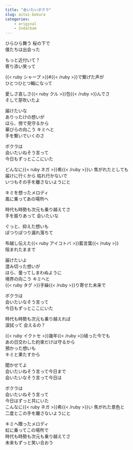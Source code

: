 ```yaml
---
title: "会いたいボクラ"
slug: aitai-bokura
categories:
    - original
    - 2ndalbum
---
```


ひらひら舞う 桜の下で  
僕たちは出会った  

もっと近付いて？  
寄り添い笑って  

{{< ruby シャープ >}}#{{< /ruby >}}で繋げた声が  
ひとつひとつ輪になって  

愛しさ哀しさ{{< ruby クル >}}包{{< /ruby >}}んでさ  
そして芽吹いたよ  

届けたいな  
ありったけの想いが  
ほら、傍で見守るから  
華びらの向こう キミへと  
手を繋いでいくのさ  

ボクラは  
会いたいねそう言って  
今日もずっとここにいた  

どんなに{{< ruby ネガ >}}希{{< /ruby >}}い 焦がれたとしても  
届けに行くから 枯れ行かないで  
いつもその手を離さないようにと  

キミを想ったメロディ  
風に乗ってあの場所へ  

時代も時勢も次元も乗り越えてさ  
手を振りあって 会いたいな  

ぐっと、抑えた想いも  
ぽつりぽつり漏れ落ちて  

布越し伝えた{{< ruby アイコトバ >}}藍言葉{{< /ruby >}}  
阻まれたままで  

届けたいよ  
澄み切った想いが  
ほら、曇ってしまわぬように  
境界の向こう キミへと  
{{< ruby タグ >}}手繰{{< /ruby >}}り寄せた未来で  

ボクラは  
会いたいなそう言って  
今日もずっとここにいた  

時代も時勢も次元も乗り越えれば  
涙拭って 会えるの？  

{{< ruby イクトセ >}}幾年{{< /ruby >}}経った今でも  
あの日交わした約束だけは守るから  
預かった想いも  
キミと果たすから  

聞かせてよ  
会いたいねそう言って今日まで  
会いたいなそう言って今日は  

ボクラは  
会いたいねそう言って  
今日はずっと共にいた  
こんなに{{< ruby ネガ >}}希{{< /ruby >}}い 焦がれた景色と  
二度とこの手を離さないようにと  

キミへ贈ったメロディ  
虹に乗ってこの場所で  
時代も時勢も次元も乗り越えてさ  
未来もずっと笑い合おう  